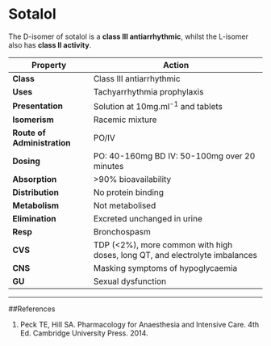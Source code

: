 # Sotalol

The D-isomer of sotalol is a **class III antiarrhythmic**, whilst the L-isomer also has **class  II activity**.

|Property|Action|
|--|--|
|**Class**|Class III antiarrhythmic|
|**Uses**|Tachyarrhythmia prophylaxis|
|**Presentation**|Solution at 10mg.ml<sup>-1</sup> and tablets
|**Isomerism**| Racemic mixture|
|**Route of Administration**| PO/IV|
|**Dosing**|PO: 40-160mg BD IV: 50-100mg over 20 minutes|
|**Absorption**|>90% bioavailability|
|**Distribution**|No protein binding|
|**Metabolism**|Not metabolised|
|**Elimination**|Excreted unchanged in urine|
|**Resp**|Bronchospasm|
|**CVS**|TDP (<2%), more common with high doses, long QT, and electrolyte imbalances|
|**CNS**|Masking symptoms of hypoglycaemia|
|**GU**|Sexual dysfunction|

---
##References
1. Peck TE, Hill SA. Pharmacology for Anaesthesia and Intensive Care. 4th Ed. Cambridge University Press. 2014.  
